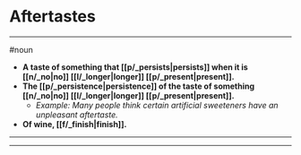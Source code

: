 # Aftertastes
---
#noun
- **A taste of something that [[p/_persists|persists]] when it is [[n/_no|no]] [[l/_longer|longer]] [[p/_present|present]].**
- **The [[p/_persistence|persistence]] of the taste of something [[n/_no|no]] [[l/_longer|longer]] [[p/_present|present]].**
	- _Example: Many people think certain artificial sweeteners have an unpleasant aftertaste._
- **Of wine, [[f/_finish|finish]].**
---
---
